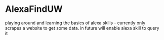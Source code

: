 # AlexaFindUW
playing around and learning the basics of alexa skills - currently only scrapes a website to get some data. in future will enable alexa skill to query it

